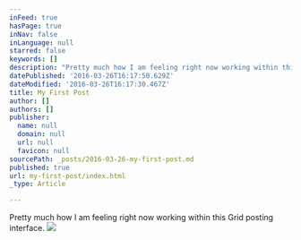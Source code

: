 ```yaml
---
inFeed: true
hasPage: true
inNav: false
inLanguage: null
starred: false
keywords: []
description: "Pretty much how I am feeling right now working within this Grid \_interface.\_"
datePublished: '2016-03-26T16:17:50.629Z'
dateModified: '2016-03-26T16:17:30.467Z'
title: My First Post
author: []
authors: []
publisher:
  name: null
  domain: null
  url: null
  favicon: null
sourcePath: _posts/2016-03-26-my-first-post.md
published: true
url: my-first-post/index.html
_type: Article

---
```

Pretty much how I am feeling right now working within this Grid posting interface. ![](https://the-grid-user-content.s3-us-west-2.amazonaws.com/2281666c-75cb-4264-b332-0ae8e1ea40a8.jpg)